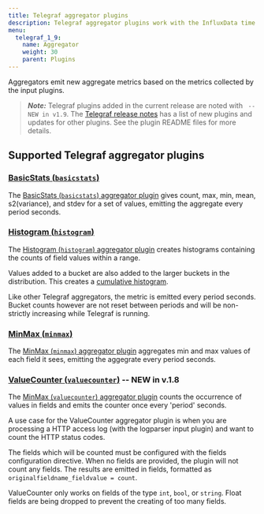 ```yaml
---
title: Telegraf aggregator plugins
description: Telegraf aggregator plugins work with the InfluxData time series platfrom to create aggregate metrics (for example, mean, min, max, quantiles, etc.) collected by the input plugins. Aggregator plugins include support for basic statistics, histograms, and min/max values.
menu:
  telegraf_1_9:
    name: Aggregator
    weight: 30
    parent: Plugins
---
```


Aggregators emit new aggregate metrics based on the metrics collected by the input plugins.

> ***Note:*** Telegraf plugins added in the current release are noted with ` -- NEW in v1.9`.
>The [Telegraf release notes](/telegraf/v1.9/about_the_project/release-notes-changelog) has a list of new plugins and updates for other plugins. See the plugin README files for more details.

## Supported Telegraf aggregator plugins


### [BasicStats (`basicstats`)](https://github.com/influxdata/telegraf/blob/release-1.8/plugins/aggregators/basicstats/README.md)

The [BasicStats (`basicstats`) aggregator plugin](https://github.com/influxdata/telegraf/blob/release-1.8/plugins/aggregators/basicstats/README.md) gives count, max, min, mean, s2(variance), and stdev for a set of values, emitting the aggregate every period seconds.

### [Histogram (`histogram`)](https://github.com/influxdata/telegraf/blob/release-1.8/plugins/aggregators/histogram/README.md)

The [Histogram (`histogram`) aggregator plugin](https://github.com/influxdata/telegraf/blob/release-1.8/plugins/aggregators/histogram/README.md) creates histograms containing the counts of field values within a range.

Values added to a bucket are also added to the larger buckets in the distribution. This creates a [cumulative histogram](https://en.wikipedia.org/wiki/Histogram#/media/File:Cumulative_vs_normal_histogram.svg).

Like other Telegraf aggregators, the metric is emitted every period seconds. Bucket counts however are not reset between periods and will be non-strictly increasing while Telegraf is running.

### [MinMax (`minmax`)](https://github.com/influxdata/telegraf/blob/release-1.8/plugins/aggregators/minmax/README.md)

The [MinMax (`minmax`) aggregator plugin](https://github.com/influxdata/telegraf/blob/release-1.8/plugins/aggregators/minmax/README.md) aggregates min and max values of each field it sees, emitting the aggegrate every period seconds.

### [ValueCounter (`valuecounter`)](https://github.com/influxdata/telegraf/blob/release-1.8/plugins/aggregators/valuecounter/README.md) -- NEW in v.1.8

The [MinMax (`valuecounter`) aggregator plugin](https://github.com/influxdata/telegraf/blob/release-1.8/plugins/aggregators/valuecounter/README.md) counts the occurrence of values in fields and emits the counter once every 'period' seconds.

A use case for the ValueCounter aggregator plugin is when you are processing a HTTP access log (with the logparser input plugin) and want to count the HTTP status codes.

The fields which will be counted must be configured with the fields configuration directive. When no fields are provided, the plugin will not count any fields. The results are emitted in fields, formatted as `originalfieldname_fieldvalue = count`.

ValueCounter only works on fields of the type `int`, `bool`, or `string`. Float fields are being dropped to prevent the creating of too many fields.
